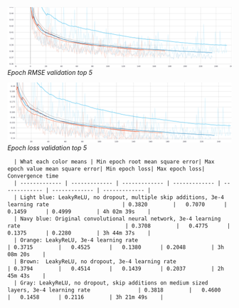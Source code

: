 ![alt text](https://github.com/toma-ungureanu/Licenta/blob/master/model_statistics/png/validation/epoch_rmse_val_top5.png)
*Epoch RMSE validation top 5*

![alt text](https://github.com/toma-ungureanu/Licenta/blob/master/model_statistics/png/validation/epoch_loss_val_top5.png)
*Epoch loss validation top 5*


      | What each color means | Min epoch root mean square error| Max epoch value mean square error| Min epoch loss| Max epoch loss| Convergence time
      | ------------- | ------------- | ------------- | ------------- | ------------- | ------------- | ------------- |
      | Light blue: LeakyReLU, no dropout, multiple skip additions, 3e-4 learning rate                       | 0.3820        |   0.7070      |   0.1459      | 0.4999        | 4h 02m 39s    |
      | Navy blue: Original convolutional neural network, 3e-4 learning rate                                 | 0.3708        |   0.4775      |   0.1375      | 0.2280        | 3h 44m 37s    |
      | Orange: LeakyReLU, 3e-4 learning rate                                                                | 0.3715        |   0.4525      |   0.1380      | 0.2048        | 3h 08m 20s    |
      | Brown:  LeakyReLU, no dropout, 3e-4 learning rate                                                    | 0.3794        |   0.4514      |   0.1439      | 0.2037        | 2h 45m 43s    |
      | Gray: LeakyReLU, no dropout, skip additions on medium sized layers, 3e-4 learning rate               | 0.3818        |   0.4600      |   0.1458      | 0.2116        | 3h 21m 49s    |
